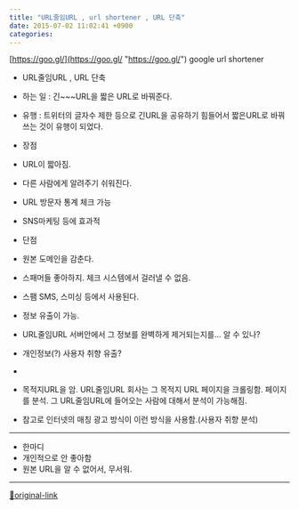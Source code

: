 ```yaml
---
title: "URL줄임URL , url shortener , URL 단축"
date: 2015-07-02 11:02:41 +0900
categories: 
---
```

  

[https://goo.gl/](https://goo.gl/ "https://goo.gl/")
google url shortener  
- URL줄임URL , URL 단축
- 하는 일 : 긴~~~URL을 짧은 URL로 바꿔준다.
- 유행 : 트위터의 글자수 제한 등으로 긴URL을 공유하기 힘들어서 짧은URL로 바꿔 쓰는 것이 유행이 되었다.
- 장점
- URL이 짧아짐. 
- 다른 사람에게 알려주기 쉬워진다.

- URL 방문자 통계 체크 가능
- SNS마케팅 등에 효과적


- 단점
- 원본 도메인을 감춘다. 
- 스패머들 좋아하지. 체크 시스템에서 걸러낼 수 없음.
- 스팸 SMS, 스미싱 등에서 사용된다.

- 정보 유출이 가능.
- URL줄임URL 서버안에서 그 정보를 완벽하게 제거되는지를... 알 수 있나?

- 개인정보(?) 사용자 취향 유출? 
- 
- 목적지URL을 암. URL줄임URL 회사는 그 목적지 URL 페이지을 크롤링함. 페이지를 분석. 그 URL줄임URL에 들어오는 사람에 대해서 분석이 가능해짐.
- 참고로 인터넷의 매칭 광고 방식이 이런 방식을 사용함.(사용자 취향 분석)



- - - - - -

- 한마디
- 개인적으로 안 좋아함
- 원본 URL을 알 수 없어서, 무서워.






***
[🔗original-link](http://www.mins01.com/mh/tech/read/953)